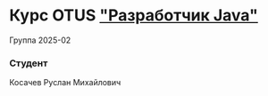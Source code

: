 # Курс OTUS ["Разработчик Java"](https://otus.ru/lessons/java-professional/)

Группа 2025-02

### Студент

Косачев Руслан Михайлович
